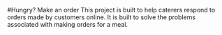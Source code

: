 #Hungry? Make an order
This project is built to help caterers respond to orders made by customers online. 
It is built to solve the problems associated with making orders for a meal. 